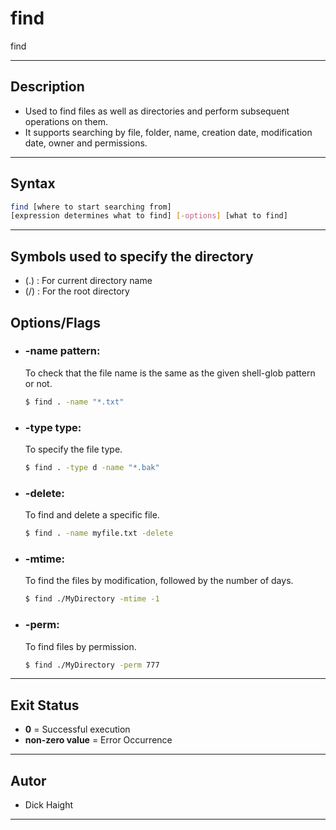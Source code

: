 # find
find

---

## Description
- Used to find files as well as directories and perform subsequent operations on them.
- It supports searching by file, folder, name, creation date, modification date, owner and permissions.

---

## Syntax
```bash
find [where to start searching from] 
[expression determines what to find] [-options] [what to find]
```

---

## Symbols used to specify the directory
- (.) : For current directory name
- (/) : For the root directory

## Options/Flags
- ### -name pattern:
    To check that the file name is the same as the given shell-glob pattern or not.
    ```bash
    $ find . -name "*.txt"   
    ```   
- ### -type type: 
    To specify the file type.
    ```bash
    $ find . -type d -name "*.bak"      
    ```   
- ### -delete: 
    To find and delete a specific file.
    ```bash
    $ find . -name myfile.txt -delete 
    ```   
- ### -mtime: 
    To find the files by modification, followed by the number of days.
    ```bash
    $ find ./MyDirectory -mtime -1  
    ```   
- ### -perm: 
    To find files by permission.
    ```bash
    $ find ./MyDirectory -perm 777  
    ```   

---

## Exit Status 
- **0** = Successful execution
- **non-zero value** = Error Occurrence

---

## Autor
- Dick Haight

---
